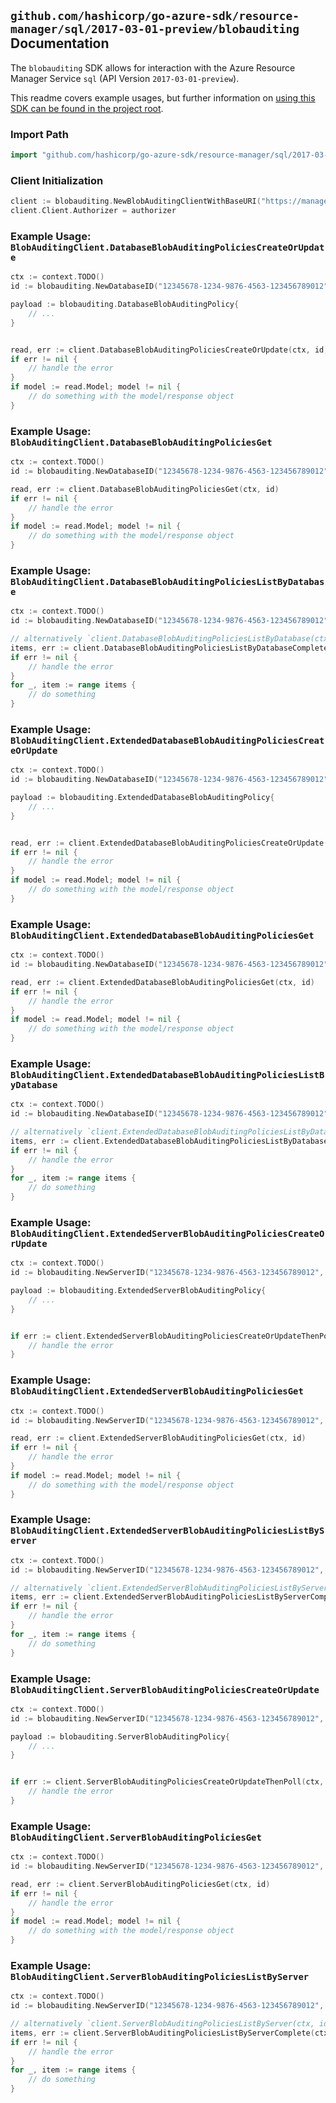 
## `github.com/hashicorp/go-azure-sdk/resource-manager/sql/2017-03-01-preview/blobauditing` Documentation

The `blobauditing` SDK allows for interaction with the Azure Resource Manager Service `sql` (API Version `2017-03-01-preview`).

This readme covers example usages, but further information on [using this SDK can be found in the project root](https://github.com/hashicorp/go-azure-sdk/tree/main/docs).

### Import Path

```go
import "github.com/hashicorp/go-azure-sdk/resource-manager/sql/2017-03-01-preview/blobauditing"
```


### Client Initialization

```go
client := blobauditing.NewBlobAuditingClientWithBaseURI("https://management.azure.com")
client.Client.Authorizer = authorizer
```


### Example Usage: `BlobAuditingClient.DatabaseBlobAuditingPoliciesCreateOrUpdate`

```go
ctx := context.TODO()
id := blobauditing.NewDatabaseID("12345678-1234-9876-4563-123456789012", "example-resource-group", "serverValue", "databaseValue")

payload := blobauditing.DatabaseBlobAuditingPolicy{
	// ...
}


read, err := client.DatabaseBlobAuditingPoliciesCreateOrUpdate(ctx, id, payload)
if err != nil {
	// handle the error
}
if model := read.Model; model != nil {
	// do something with the model/response object
}
```


### Example Usage: `BlobAuditingClient.DatabaseBlobAuditingPoliciesGet`

```go
ctx := context.TODO()
id := blobauditing.NewDatabaseID("12345678-1234-9876-4563-123456789012", "example-resource-group", "serverValue", "databaseValue")

read, err := client.DatabaseBlobAuditingPoliciesGet(ctx, id)
if err != nil {
	// handle the error
}
if model := read.Model; model != nil {
	// do something with the model/response object
}
```


### Example Usage: `BlobAuditingClient.DatabaseBlobAuditingPoliciesListByDatabase`

```go
ctx := context.TODO()
id := blobauditing.NewDatabaseID("12345678-1234-9876-4563-123456789012", "example-resource-group", "serverValue", "databaseValue")

// alternatively `client.DatabaseBlobAuditingPoliciesListByDatabase(ctx, id)` can be used to do batched pagination
items, err := client.DatabaseBlobAuditingPoliciesListByDatabaseComplete(ctx, id)
if err != nil {
	// handle the error
}
for _, item := range items {
	// do something
}
```


### Example Usage: `BlobAuditingClient.ExtendedDatabaseBlobAuditingPoliciesCreateOrUpdate`

```go
ctx := context.TODO()
id := blobauditing.NewDatabaseID("12345678-1234-9876-4563-123456789012", "example-resource-group", "serverValue", "databaseValue")

payload := blobauditing.ExtendedDatabaseBlobAuditingPolicy{
	// ...
}


read, err := client.ExtendedDatabaseBlobAuditingPoliciesCreateOrUpdate(ctx, id, payload)
if err != nil {
	// handle the error
}
if model := read.Model; model != nil {
	// do something with the model/response object
}
```


### Example Usage: `BlobAuditingClient.ExtendedDatabaseBlobAuditingPoliciesGet`

```go
ctx := context.TODO()
id := blobauditing.NewDatabaseID("12345678-1234-9876-4563-123456789012", "example-resource-group", "serverValue", "databaseValue")

read, err := client.ExtendedDatabaseBlobAuditingPoliciesGet(ctx, id)
if err != nil {
	// handle the error
}
if model := read.Model; model != nil {
	// do something with the model/response object
}
```


### Example Usage: `BlobAuditingClient.ExtendedDatabaseBlobAuditingPoliciesListByDatabase`

```go
ctx := context.TODO()
id := blobauditing.NewDatabaseID("12345678-1234-9876-4563-123456789012", "example-resource-group", "serverValue", "databaseValue")

// alternatively `client.ExtendedDatabaseBlobAuditingPoliciesListByDatabase(ctx, id)` can be used to do batched pagination
items, err := client.ExtendedDatabaseBlobAuditingPoliciesListByDatabaseComplete(ctx, id)
if err != nil {
	// handle the error
}
for _, item := range items {
	// do something
}
```


### Example Usage: `BlobAuditingClient.ExtendedServerBlobAuditingPoliciesCreateOrUpdate`

```go
ctx := context.TODO()
id := blobauditing.NewServerID("12345678-1234-9876-4563-123456789012", "example-resource-group", "serverValue")

payload := blobauditing.ExtendedServerBlobAuditingPolicy{
	// ...
}


if err := client.ExtendedServerBlobAuditingPoliciesCreateOrUpdateThenPoll(ctx, id, payload); err != nil {
	// handle the error
}
```


### Example Usage: `BlobAuditingClient.ExtendedServerBlobAuditingPoliciesGet`

```go
ctx := context.TODO()
id := blobauditing.NewServerID("12345678-1234-9876-4563-123456789012", "example-resource-group", "serverValue")

read, err := client.ExtendedServerBlobAuditingPoliciesGet(ctx, id)
if err != nil {
	// handle the error
}
if model := read.Model; model != nil {
	// do something with the model/response object
}
```


### Example Usage: `BlobAuditingClient.ExtendedServerBlobAuditingPoliciesListByServer`

```go
ctx := context.TODO()
id := blobauditing.NewServerID("12345678-1234-9876-4563-123456789012", "example-resource-group", "serverValue")

// alternatively `client.ExtendedServerBlobAuditingPoliciesListByServer(ctx, id)` can be used to do batched pagination
items, err := client.ExtendedServerBlobAuditingPoliciesListByServerComplete(ctx, id)
if err != nil {
	// handle the error
}
for _, item := range items {
	// do something
}
```


### Example Usage: `BlobAuditingClient.ServerBlobAuditingPoliciesCreateOrUpdate`

```go
ctx := context.TODO()
id := blobauditing.NewServerID("12345678-1234-9876-4563-123456789012", "example-resource-group", "serverValue")

payload := blobauditing.ServerBlobAuditingPolicy{
	// ...
}


if err := client.ServerBlobAuditingPoliciesCreateOrUpdateThenPoll(ctx, id, payload); err != nil {
	// handle the error
}
```


### Example Usage: `BlobAuditingClient.ServerBlobAuditingPoliciesGet`

```go
ctx := context.TODO()
id := blobauditing.NewServerID("12345678-1234-9876-4563-123456789012", "example-resource-group", "serverValue")

read, err := client.ServerBlobAuditingPoliciesGet(ctx, id)
if err != nil {
	// handle the error
}
if model := read.Model; model != nil {
	// do something with the model/response object
}
```


### Example Usage: `BlobAuditingClient.ServerBlobAuditingPoliciesListByServer`

```go
ctx := context.TODO()
id := blobauditing.NewServerID("12345678-1234-9876-4563-123456789012", "example-resource-group", "serverValue")

// alternatively `client.ServerBlobAuditingPoliciesListByServer(ctx, id)` can be used to do batched pagination
items, err := client.ServerBlobAuditingPoliciesListByServerComplete(ctx, id)
if err != nil {
	// handle the error
}
for _, item := range items {
	// do something
}
```
